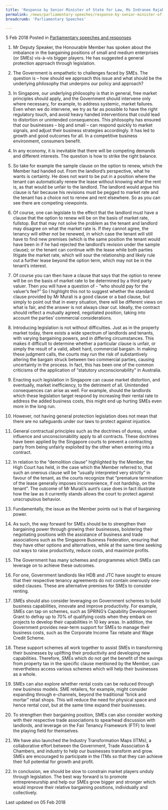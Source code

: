 ```yaml
---
title: 'Response by Senior Minister of State for Law, Ms Indranee Rajah S.C., to the Motion for the Adjournment - ''Power Imbalance in Contracts Involving Small Businesses'''
permalink: /news/parliamentary-speeches/response-by-senior-minister-of-state-for-law--ms-indranee-rajah-
breadcrumb: 'Parliamentary Speeches'

---
```



5 Feb 2018 Posted in [Parliamentary speeches and responses](/news/parliamentary-speeches)

1. Mr Deputy Speaker, the Honourable Member has spoken about the imbalance in the bargaining positions of small and medium enterprises (or SMEs) vis-à-vis bigger players. He has suggested a general protection approach through legislation.

 

2. The Government is empathetic to challenges faced by SMEs. The question is – how should we approach this issue and what should be the underlying philosophy that underpins our policy and approach?

 

3. In Singapore, our underlying philosophy is that in general, free market principles should apply, and the Government should intervene only where necessary, for example, to address systemic, market failures. Even when we do intervene, we try as far as possible to have the right regulatory touch, and avoid heavy handed interventions that could lead to distortion or unintended consequences. This philosophy has ensured that our businesses – big and small – can respond quickly to market signals, and adjust their business strategies accordingly. It has led to growth and good outcomes for all. In a competitive business environment, consumers benefit.

 

4. In any economy, it is inevitable that there will be competing demands and different interests. The question is how to strike the right balance.

 

5. So take for example the sample clause on the option to renew, which the Member had handed out. From the landlord’s perspective, what he wants is certainty. He does not want to be put in a position where the tenant can automatically renew the lease without knowing what the rent is, as that would be unfair to the landlord. The landlord would argue his clause is fair because his revisions must be pegged to market rate and the tenant has a choice not to renew and rent elsewhere. So as you can see there are competing viewpoints.

 

6. Of course, one can legislate to the effect that the landlord must have a clause that the option to renew will be on the basis of market rate, fullstop. But that may not solve the problem as the tenant and landlord may disagree on what the market rate is. If they cannot agree, the tenancy will either not be renewed, in which case the tenant will still have to find new premises (which is the same position the tenant would have been in if he had rejected the landlord’s revision under the sample clause); or the tenant can continue with the lease while both parties litigate the market rate, which will sour the relationship and likely rule out a further lease beyond the option term, which may not be in the tenant’s interest.

 

7. Of course you can then have a clause that says that the option to renew will be on the basis of market rate to be determined by a third party valuer. Then you will have a question of - “who should pay for the valuer’s fee?” So I highlight this not to suggest whether the standard clause provided by Mr Murali is a good clause or a bad clause, but simply to point out that in every situation, there will be different views on what is fair, and the answer is not always clear cut. Ideally, the contract should reflect a mutually agreed, negotiated position, taking into account the parties’ commercial considerations.

 

8. Introducing legislation is not without difficulties. Just as in the property market today, there exists a wide spectrum of landlords and tenants, with varying bargaining powers, and in differing circumstances. This makes it difficult to determine whether a particular clause is unfair, or simply the result of a valid, albeit hard, commercial bargain. In making these judgment calls, the courts may run the risk of substantively altering the bargain struck between two commercial parties, causing uncertainty in the process. In fact, this has been one of the common criticisms of the application of “statutory unconscionability” in Australia.

 

9. Enacting such legislation in Singapore can cause market distortion, and eventually, market inefficiency, to the detriment of all. Unintended consequences can arise as well. For example, should the landlords which these legislation target respond by increasing their rental rate to address the added business costs, this might end up hurting SMEs even more in the long run.

 

10. However, not having general protection legislation does not mean that there are no safeguards under our laws to protect against injustice.

 

11. General contractual principles such as the doctrines of duress, undue influence and unconscionability apply to all contracts. These doctrines have been applied by the Singapore courts to prevent a contracting party from being unfairly exploited by the other when entering into a contract.

 

12. In relation to the “demolition clause” highlighted by the Member, the High Court has held, in the case which the Member referred to, that such an onerous clause will be “usually interpreted very strictly” in favour of the tenant, as the courts recognize that “premature termination of the lease generally imposes inconvenience, if not hardship, on the tenant”. The outcome of Mr Murali’s aunt’s case does in fact illustrate how the law as it currently stands allows the court to protect against unscrupulous behavior.

 

13. Fundamentally, the issue as the Member points out is that of bargaining power.

 

14. As such, the way forward for SMEs should be to strengthen their bargaining power through growing their businesses, bolstering their negotiating positions with the assistance of business and trade associations such as the Singapore Business Federation, ensuring that they have other options and alternatives, while at the same time seeking out ways to raise productivity, reduce costs, and maximize profits.

 

15. The Government has many schemes and programmes which SMEs can leverage on to achieve these outcomes.

 

16. For one, Government landlords like HDB and JTC have sought to ensure that their respective tenancy agreements do not contain onerously one-sided clauses. These are alternative premises for SMEs to consider renting.

 

17. SMEs should also consider leveraging on Government schemes to build business capabilities, innovate and improve productivity. For example, SMEs can tap on schemes, such as SPRING’s Capability Development Grant to defray up to 70% of qualifying costs when they embark on projects to develop their capabilities in 10 key areas. In addition, the Government provides near-term support for SMEs to manage their business costs, such as the Corporate Income Tax rebate and Wage Credit Scheme.

 

18. These support schemes all work together to assist SMEs in transforming their businesses by uplifting their productivity and developing new capabilities. Therefore, SMEs which do not get the benefit of the savings from property tax in the specific clause mentioned by the Member, can nevertheless access various schemes which will help their businesses as a whole.

 

19. SMEs can also explore whether rental costs can be reduced through new business models. SME retailers, for example, might consider expanding through e-channels, beyond the traditional “brick and mortar” retail shops. This will reduce the need for physical space and hence rental cost, but at the same time expand their businesses.

 

20. To strengthen their bargaining position, SMEs can also consider working with their respective trade associations to spearhead discussion with landlords, and leverage on the Fair Tenancy Framework (FTF) to level the playing field for themselves.

 

21. We have also launched the Industry Transformation Maps (ITMs), a collaborative effort between the Government, Trade Association & Chambers, and industry to help our businesses transform and grow. SMEs are encouraged to participate in the ITMs so that they can achieve their full potential for growth and profit.

 

22. In conclusion, we should be slow to constrain market players unduly through legislation. The best way forward is to promote entrepreneurship and help our SMEs grow bigger and stronger which would improve their relative bargaining positions, individually and collectively. 


<p class="right-side-updated">Last updated on 05 Feb 2018</p>

